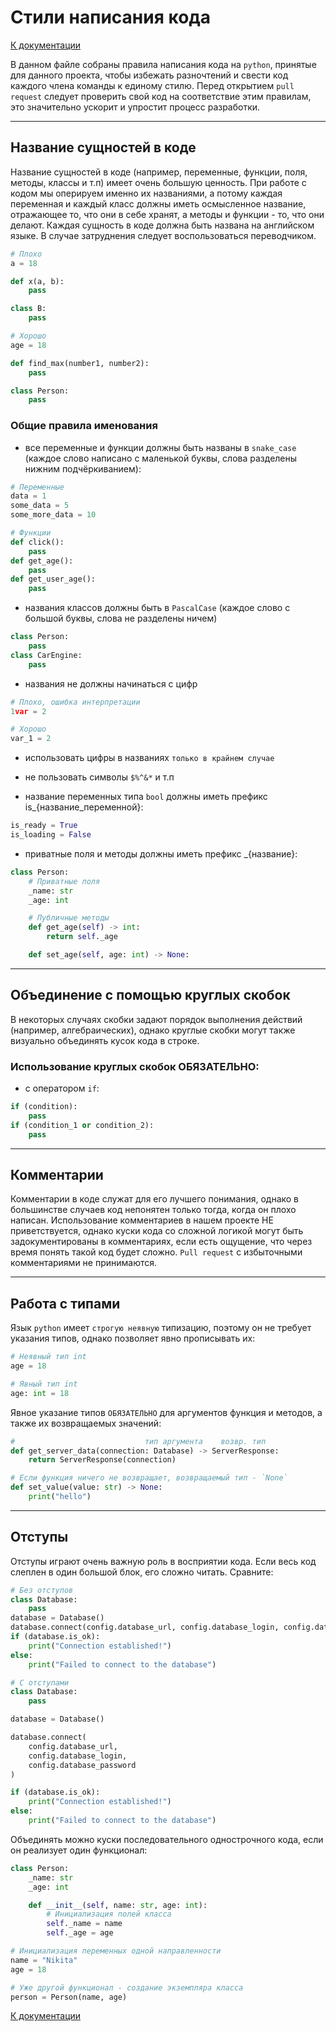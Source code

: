 # Стили написания кода

[К документации](/docs/README.md)

В данном файле собраны правила написания кода на `python`, принятые для данного проекта, чтобы избежать разночтений и свести код каждого члена команды к единому стилю. Перед открытием `pull request` следует проверить свой код на соответствие этим правилам, это значительно ускорит и упростит процесс разработки.

<hr/>

## Название сущностей в коде

Название сущностей в коде (например, переменные, функции, поля, методы, классы и т.п) имеет очень большую ценность. При работе с кодом мы оперируем именно их названиями, а потому каждая переменная и каждый класс должны иметь осмысленное название, отражающее то, что они в себе хранят, а методы и функции - то, что они делают. Каждая сущность в коде должна быть названа на английском языке. В случае затруднения следует воспользоваться переводчиком.

```python
# Плохо
a = 18

def x(a, b):
    pass

class B:
    pass

# Хорошо
age = 18

def find_max(number1, number2):
    pass

class Person:
    pass
```

### Общие правила именования
- все переменные и функции должны быть названы в `snake_case` (каждое слово написано с маленькой буквы, слова разделены нижним подчёркиванием):
```python
# Переменные
data = 1
some_data = 5
some_more_data = 10

# Функции
def click():
    pass
def get_age():
    pass
def get_user_age():
    pass
```

- названия классов должны быть в `PascalCase` (каждое слово с большой буквы, слова не разделены ничем)
```python
class Person:
    pass
class CarEngine:
    pass
```

- названия не должны начинаться с цифр
```python
# Плохо, ошибка интерпретации
1var = 2

# Хорошо
var_1 = 2
```

- использовать цифры в названиях `только в крайнем случае`

- не пользовать символы `$%^&*` и т.п

- название переменных типа `bool` должны иметь префикс is_{название_переменной}:
```python
is_ready = True
is_loading = False
```

- приватные поля и методы должны иметь префикс _{название}:
```python
class Person:
    # Приватные поля
    _name: str
    _age: int

    # Публичные методы
    def get_age(self) -> int:
        return self._age

    def set_age(self, age: int) -> None:
```

<hr/>

## Объединение с помощью круглых скобок

В некоторых случаях скобки задают порядок выполнения действий (например, алгебраических), однако круглые скобки могут также визуально объединять кусок кода в строке.

### Использование круглых скобок ОБЯЗАТЕЛЬНО:
- с оператором `if`:
```python
if (condition):
    pass
if (condition_1 or condition_2):
    pass
```

<hr/>

## Комментарии

Комментарии в коде служат для его лучшего понимания, однако в большинстве случаев код непонятен только тогда, когда он плохо написан. Использование комментариев в нашем проекте НЕ приветствуется, однако куски кода со сложной логикой могут быть задокументированы в комментариях, если есть ощущение, что через время понять такой код будет сложно. `Pull request` с избыточными комментариями не принимаются.

<hr/>

## Работа с типами

Язык `python` имеет `строгую неявную` типизацию, поэтому он не требует указания типов, однако позволяет явно прописывать их:

```python
# Неявный тип int
age = 18

# Явный тип int
age: int = 18
```

Явное указание типов `ОБЯЗАТЕЛЬНО` для аргументов функция и методов, а также их возвращаемых значений:

```python
#                             тип аргумента    возвр. тип
def get_server_data(connection: Database) -> ServerResponse:
    return ServerResponse(connection)

# Если функция ничего не возвращает, возвращаемый тип - `None`
def set_value(value: str) -> None:
    print("hello")
```

<hr/>

## Отступы

Отступы играют очень важную роль в восприятии кода. Если весь код слеплен в один большой блок, его сложно читать. Сравните:

```python
# Без отступов
class Database:
    pass
database = Database()
database.connect(config.database_url, config.database_login, config.database_password)
if (database.is_ok):
    print("Connection established!")
else:
    print("Failed to connect to the database")

# С отступами
class Database:
    pass

database = Database()

database.connect(
    config.database_url,
    config.database_login,
    config.database_password
)

if (database.is_ok):
    print("Connection established!")
else:
    print("Failed to connect to the database")

```

Объединять можно куски последовательного однострочного кода, если он реализует один функционал:

```python
class Person:
    _name: str
    _age: int

    def __init__(self, name: str, age: int):
        # Инициализация полей класса
        self._name = name
        self._age = age

# Инициализация переменных одной направленности
name = "Nikita"
age = 18

# Уже другой функционал - создание экземпляра класса
person = Person(name, age)
```

[К документации](/docs/README.md)